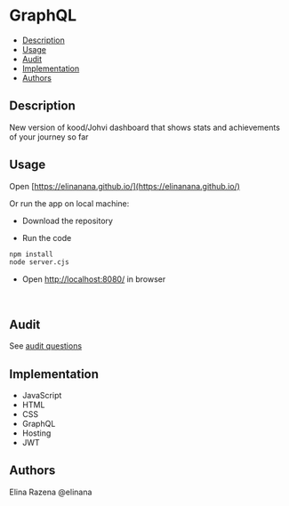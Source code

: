 # GraphQL

- [Description](#description)
- [Usage](#usage)
- [Audit](#audit)
- [Implementation](#implementation)
- [Authors](#authors)

<a href="description"></a>
## Description

New version of kood/Johvi dashboard that shows stats and achievements of your journey so far


<a href="usage"></a>
## Usage

Open [https://elinanana.github.io/](https://elinanana.github.io/)
  
Or run the app on local machine:

- Download the repository

- Run the code
```bash 
npm install
node server.cjs
```

- Open [http://localhost:8080/](http://localhost:8080/) in browser
<br>

<a href="audit"></a>
## Audit

See [audit questions](https://github.com/01-edu/public/tree/master/subjects/graphql/audit)

<a href="implementation"></a>
## Implementation

- JavaScript
- HTML
- CSS
- GraphQL
- Hosting
- JWT


<a href="authors"></a>
## Authors

Elina Razena @elinana
